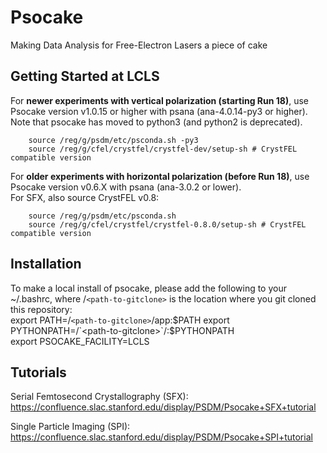 # Psocake

Making Data Analysis for Free-Electron Lasers a piece of cake

## Getting Started at LCLS

For **newer experiments with vertical polarization (starting Run 18)**, use Psocake version v1.0.15 or higher with psana (ana-4.0.14-py3 or higher).
Note that psocake has moved to python3 (and python2 is deprecated).
```
    source /reg/g/psdm/etc/psconda.sh -py3
    source /reg/g/cfel/crystfel/crystfel-dev/setup-sh # CrystFEL compatible version
```

For **older experiments with horizontal polarization (before Run 18)**, use Psocake version v0.6.X with psana (ana-3.0.2 or lower).  
For SFX, also source CrystFEL v0.8:
```
    source /reg/g/psdm/etc/psconda.sh
    source /reg/g/cfel/crystfel/crystfel-0.8.0/setup-sh # CrystFEL compatible version  
```

## Installation

To make a local install of psocake, please add the following to your ~/.bashrc, where /`<path-to-gitclone>` is the location where you git cloned this repository:  
export PATH=/`<path-to-gitclone>`/app:$PATH   
export PYTHONPATH=/`<path-to-gitclone>`/:$PYTHONPATH    
export PSOCAKE_FACILITY=LCLS  


## Tutorials

Serial Femtosecond Crystallography (SFX):
https://confluence.slac.stanford.edu/display/PSDM/Psocake+SFX+tutorial

Single Particle Imaging (SPI):
https://confluence.slac.stanford.edu/display/PSDM/Psocake+SPI+tutorial
